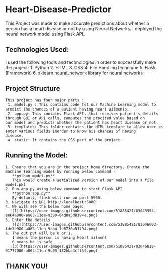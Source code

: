 # Heart-Disease-Predictor
  This Project was made to make accurate predictions about whether a person has a heart disease or not by using Neural Networks.
  I deployed the neural network model using Flask API.
 
## Technologies Used:
  I used the following tools and technologies in order to successfully make the project:
    1. Python 
    2. HTML
    3. CSS 
    4. File Handling technique
    5. Flask (Framework)
    6. sklearn.neural_network library for neural networks
   
  ## Project Structure
    This project has four major parts :
     1. model.py : This contains code fot our Machine Learning model to predict the chances of a patient having heart ailments.
     2. app.py: This contains Flask APIs that receives patient's details through GUI or API calls, computes the precited value based on         our model and predicts whether the patient has heart disease or not.
     3. templates: This folder contains the HTML template to allow user to enter various fields inorder to know his chances of having           disease.
     4. static: It contains the CSS part of the project.
    
  ## Running the Model:
    1. Ensure that you are in the project home directory. Create the machine learning model by running below command -
       **python model.py**
       This would create a serialized version of our model into a file model.pkl
    2. Run app.py using below command to start Flask API
       **python app.py**
       By default, flask will run on port 5000.
    3. Navigate to URL http://localhost:5000
    4. We will see the below home page:
      ![1](https://user-images.githubusercontent.com/51885421/83045954-ee64a080-a063-11ea-9399-04d8a5d8394e.png)
    5. Enter the details
       ![2](https://user-images.githubusercontent.com/51885421/83046003-fde3e980-a063-11ea-9cb4-1e8730a53794.png)
    6. The out put will be 0 or 1.
       1 means the person is having heart ailment
       0 means he is safe 
      ![3](https://user-images.githubusercontent.com/51885421/83046018-01777080-a064-11ea-9c05-182bbe4cff39.png)

       
   ## THANK YOU!


    
    


  
 
